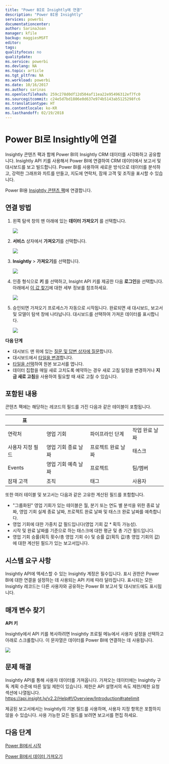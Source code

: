 ```yaml
---
title: "Power BI로 Insightly에 연결"
description: "Power BI용 Insightly"
services: powerbi
documentationcenter: 
author: SarinaJoan
manager: kfile
backup: maggiesMSFT
editor: 
tags: 
qualityfocus: no
qualitydate: 
ms.service: powerbi
ms.devlang: NA
ms.topic: article
ms.tgt_pltfrm: NA
ms.workload: powerbi
ms.date: 10/16/2017
ms.author: sarinas
ms.openlocfilehash: 259c278d0df12d504af11ea22e95496312ef7fc0
ms.sourcegitcommit: c24e5d7bd1806e0d637e974b5143ab5125298fc6
ms.translationtype: HT
ms.contentlocale: ko-KR
ms.lasthandoff: 02/19/2018
---
```

# <a name="connect-to-insightly-with-power-bi"></a>Power BI로 Insightly에 연결
Insightly 콘텐츠 팩과 함께 Power BI의 Insightly CRM 데이터를 시각화하고 공유합니다. Insightly API 키를 사용해서 Power BI에 연결하여 CRM 데이터에서 보고서 및 대시보드를 보고 빌드합니다. Power BI를 사용하여 새로운 방식으로 데이터를 분석하고, 강력한 그래프와 차트를 만들고, 지도에 연락처, 잠재 고객 및 조직을 표시할 수 있습니다.

Power BI용 [Insightly 콘텐츠 팩](https://app.powerbi.com/getdata/services/insightly)에 연결합니다.

## <a name="how-to-connect"></a>연결 방법
1. 왼쪽 탐색 창의 맨 아래에 있는 **데이터 가져오기** 를 선택합니다.
   
   ![](media/service-connect-to-insightly/getdata.png)
2. **서비스** 상자에서 **가져오기**를 선택합니다.
   
   ![](media/service-connect-to-insightly/services.png)
3. **Insightly** \> **가져오기**를 선택합니다.
   
   ![](media/service-connect-to-insightly/insightly.png)
4. 인증 형식으로 **키** 를 선택하고, Insight API 키를 제공한 다음 **로그인**을 선택합니다. 아래에서 [이 값 찾기](#FindingParams)에 대한 세부 정보를 참조하세요.
   
   ![](media/service-connect-to-insightly/creds.png)
5. 승인되면 가져오기 프로세스가 자동으로 시작됩니다. 완료되면 새 대시보드, 보고서 및 모델이 탐색 창에 나타납니다. 대시보드를 선택하여 가져온 데이터를 표시합니다.
   
     ![](media/service-connect-to-insightly/dashboard.png)

**다음 단계**

* 대시보드 맨 위에 있는 [질문 및 답변 상자에 질문](power-bi-q-and-a.md)합니다.
* 대시보드에서 [타일을 변경](service-dashboard-edit-tile.md)합니다.
* [타일을 선택](service-dashboard-tiles.md)하여 원본 보고서를 엽니다.
* 데이터 집합을 매일 새로 고치도록 예약하는 경우 새로 고침 일정을 변경하거나 **지금 새로 고침**을 사용하여 필요할 때 새로 고칠 수 있습니다.

## <a name="whats-included"></a>포함된 내용
콘텐츠 팩에는 해당하는 레코드의 필드를 가진 다음과 같은 테이블이 포함됩니다.

| 표 |  |  |  |
| --- | --- | --- | --- |
| 연락처 |영업 기회 |파이프라인 단계 |작업 완료 날짜 |
| 사용자 지정 필드 |영업 기회 종료 날짜 |프로젝트 완료 날짜 |태스크 |
| Events |영업 기회 예측 날짜 |프로젝트 |팀/멤버 |
| 잠재 고객 |조직 |태그 |사용자 |

또한 여러 테이블 및 보고서는 다음과 같은 고유한 계산된 필드를 포함합니다.  

* "그룹화된" 영업 기회가 있는 테이블은 월, 분기 또는 연도 별 분석을 위한 종료 날짜, 영업 기회 실제 종료 날짜, 프로젝트 완료 날짜 및 태스크 완료 날짜를 예측합니다.  
* 영업 기회에 대한 가중치 값 필드입니다(영업 기회 값 * 획득 가능성).  
* 시작 및 완료 날짜를 기준으로 하는 태스크에 대한 평균 및 총 기간 필드입니다.  
* 영업 기회 승률(획득 횟수/총 영업 기회 수) 및 승률 값(획득 값/총 영업 기회의 값)에 대한 계산된 필드가 있는 보고서입니다.  

## <a name="system-requirements"></a>시스템 요구 사항
Insightly API에 액세스할 수 있는 Insightly 계정은 필수입니다. 표시 권한은 Power BI에 대한 연결을 설정하는 데 사용되는 API 키에 따라 달라집니다. 표시되는 모든 Insightly 레코드는 다른 사용자와 공유하는 Power BI 보고서 및 대시보드에도 표시됩니다.

<a name="FindingParams"></a>

## <a name="finding-parameters"></a>매개 변수 찾기
**API 키**

Insightly에서 API 키를 복사하려면 Insightly 프로필 메뉴에서 사용자 설정을 선택하고 아래로 스크롤합니다. 이 문자열은 데이터를 Power BI에 연결하는 데 사용됩니다.

![](media/service-connect-to-insightly/findapi.png)

## <a name="troubleshooting"></a>문제 해결
Insightly API를 통해 사용자 데이터를 가져옵니다. 가져오는 데이터에는 Insightly 구독 계획 수준에 따른 일일 제한이 있습니다. 제한은 API 설명서의 속도 제한/제한 요청 섹션에 나열됩니다. https://api.insight.ly/v2.2/Help#!/Overview/Introduction#ratelimit

제공된 보고서에서는 Insightly의 기본 필드를 사용하며, 사용자 지정 항목은 포함하지 않을 수 있습니다. 사용 가능한 모든 필드를 보려면 보고서를 편집 하세요.

## <a name="next-steps"></a>다음 단계
[Power BI에서 시작](service-get-started.md)

[Power BI에서 데이터 가져오기](service-get-data.md)

